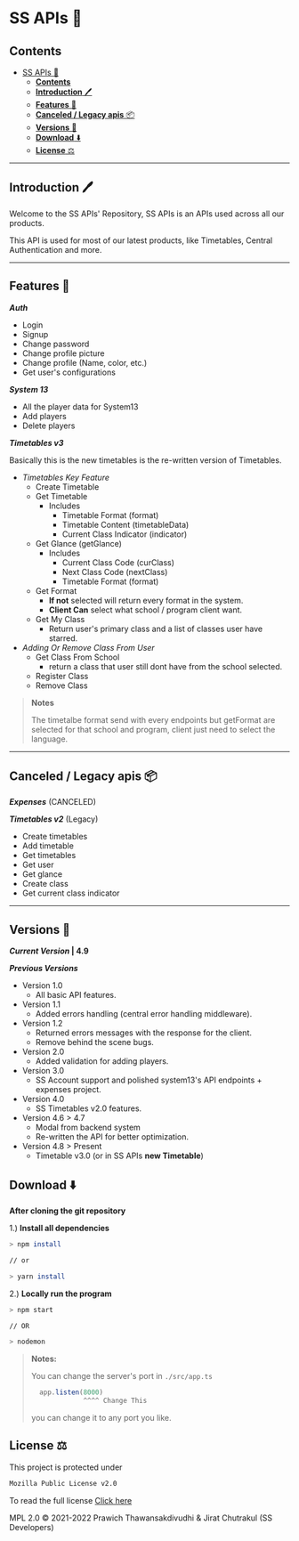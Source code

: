 # SS APIs 💾

## **Contents**

- [SS APIs 💾](#ss-apis-)
  - [**Contents**](#contents)
  - [**Introduction** 🖊️](#introduction-️)
  - [**Features** 📝](#features-)
  - [**Canceled / Legacy apis** 📦](#canceled--legacy-apis-)
  - [**Versions** 📜](#versions-)
  - [**Download** ⬇️](#download-️)
  - [**License** ⚖️](#license-️)

---

## **Introduction** 🖊️

Welcome to the SS APIs' Repository, SS APIs is an APIs used across all our products.

This API is used for most of our latest products, like Timetables, Central Authentication and more.

---

## **Features** 📝

**_Auth_**

- Login
- Signup
- Change password
- Change profile picture
- Change profile (Name, color, etc.)
- Get user's configurations

**_System 13_**

- All the player data for System13
- Add players
- Delete players

**_Timetables v3_**

Basically this is the new timetables is the re-written version of Timetables.

- _Timetables Key Feature_
  - Create Timetable
  - Get Timetable
    - Includes
      - Timetable Format (format)
      - Timetable Content (timetableData)
      - Current Class Indicator (indicator)
  - Get Glance (getGlance)
    - Includes
      - Current Class Code (curClass)
      - Next Class Code (nextClass)
      - Timetable Format (format)
  - Get Format
    - **If not** selected will return every format in the system.
    - **Client Can** select what school / program client want.
  - Get My Class
    - Return user's primary class and a list of classes user have starred.
- _Adding Or Remove Class From User_
  - Get Class From School
    - return a class that user still dont have from the school selected.
  - Register Class
  - Remove Class
    <br />

> **Notes**
>
> The timetalbe format send with every endpoints but getFormat are selected for that school and program, client just need to select the language.

---

## **Canceled / Legacy apis** 📦

**_Expenses_** (CANCELED)

**_Timetables v2_** (Legacy)

- Create timetables
- Add timetable
- Get timetables
- Get user
- Get glance
- Create class
- Get current class indicator

---

## **Versions** 📜

**_Current Version_ | 4.9** <br/>

**_Previous Versions_**

- Version 1.0
  - All basic API features.
- Version 1.1
  - Added errors handling (central error handling middleware).
- Version 1.2
  - Returned errors messages with the response for the client.
  - Remove behind the scene bugs.
- Version 2.0
  - Added validation for adding players.
- Version 3.0
  - SS Account support and polished system13's API endpoints + expenses project.
- Version 4.0
  - SS Timetables v2.0 features.
- Version 4.6 > 4.7
  - Modal from backend system
  - Re-written the API for better optimization.
- Version 4.8 > Present
  - Timetable v3.0 (or in SS APIs **new Timetable**)

## **Download** ⬇️

**After cloning the git repository**

1.) **Install all dependencies**

```zsh
> npm install

// or

> yarn install
```

2.) **Locally run the program**

```zsh
> npm start

// OR

> nodemon
```

> **Notes:**
>
> You can change the server's port in `./src/app.ts`
>
> ```ts
>   app.listen(8000)
>              ^^^^ Change This
> ```
>
> you can change it to any port you like.

## **License** ⚖️

This project is protected under

```sh
Mozilla Public License v2.0
```

To read the full license [Click here](LICENSE)

MPL 2.0 © 2021-2022 Prawich Thawansakdivudhi & Jirat Chutrakul (SS Developers)
